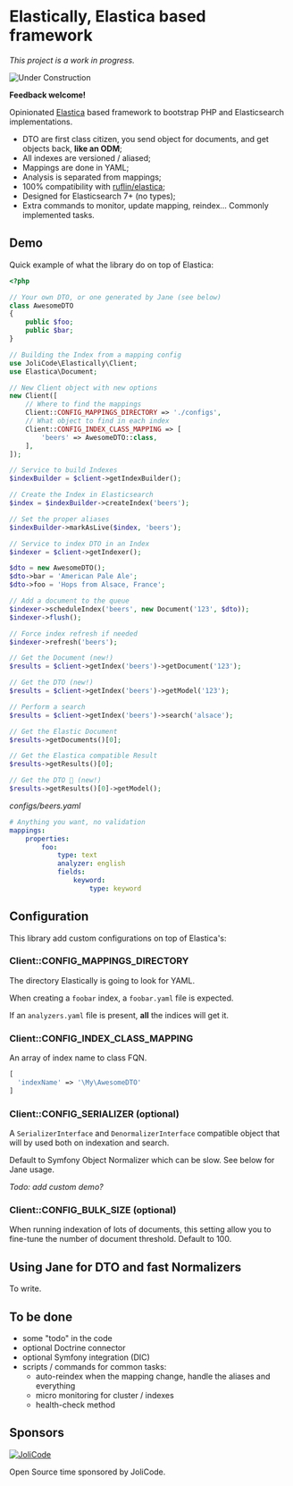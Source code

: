 # Elastically, **Elastica** based framework

*This project is a work in progress.*

![Under Construction](https://jolicode.com/media/original/2019/construction.gif "Optional title")

**Feedback welcome!**

Opinionated [Elastica](https://github.com/ruflin/Elastica) based framework to bootstrap PHP and Elasticsearch implementations.

- DTO are first class citizen, you send object for documents, and get objects back, **like an ODM**;
- All indexes are versioned / aliased;
- Mappings are done in YAML;
- Analysis is separated from mappings;
- 100% compatibility with [ruflin/elastica](https://github.com/ruflin/Elastica);
- Designed for Elasticsearch 7+ (no types);
- Extra commands to monitor, update mapping, reindex... Commonly implemented tasks.

## Demo

Quick example of what the library do on top of Elastica:

```php
<?php

// Your own DTO, or one generated by Jane (see below)
class AwesomeDTO
{
    public $foo;
    public $bar;
}

// Building the Index from a mapping config
use JoliCode\Elastically\Client;
use Elastica\Document;

// New Client object with new options
new Client([
    // Where to find the mappings
    Client::CONFIG_MAPPINGS_DIRECTORY => './configs',
    // What object to find in each index
    Client::CONFIG_INDEX_CLASS_MAPPING => [
        'beers' => AwesomeDTO::class,    
    ],
]);

// Service to build Indexes
$indexBuilder = $client->getIndexBuilder();

// Create the Index in Elasticsearch
$index = $indexBuilder->createIndex('beers');

// Set the proper aliases
$indexBuilder->markAsLive($index, 'beers');

// Service to index DTO in an Index
$indexer = $client->getIndexer();

$dto = new AwesomeDTO();
$dto->bar = 'American Pale Ale';
$dto->foo = 'Hops from Alsace, France';

// Add a document to the queue
$indexer->scheduleIndex('beers', new Document('123', $dto));
$indexer->flush();

// Force index refresh if needed
$indexer->refresh('beers');

// Get the Document (new!)
$results = $client->getIndex('beers')->getDocument('123');

// Get the DTO (new!)
$results = $client->getIndex('beers')->getModel('123');

// Perform a search
$results = $client->getIndex('beers')->search('alsace');

// Get the Elastic Document
$results->getDocuments()[0];

// Get the Elastica compatible Result
$results->getResults()[0];

// Get the DTO 🎉 (new!)
$results->getResults()[0]->getModel();
```

*configs/beers.yaml*

```yaml
# Anything you want, no validation
mappings:
    properties:
        foo:
            type: text
            analyzer: english
            fields:
                keyword:
                    type: keyword
```

## Configuration

This library add custom configurations on top of Elastica's:

### Client::CONFIG_MAPPINGS_DIRECTORY

The directory Elastically is going to look for YAML.

When creating a `foobar` index, a `foobar.yaml` file is expected.

If an `analyzers.yaml` file is present, **all** the indices will get it.

### Client::CONFIG_INDEX_CLASS_MAPPING
 
An array of index name to class FQN.

```php
[
  'indexName' => '\My\AwesomeDTO'
]
```

### Client::CONFIG_SERIALIZER (optional)

A `SerializerInterface` and `DenormalizerInterface` compatible object that will by used both on indexation and search.

Default to Symfony Object Normalizer which can be slow. See below for Jane usage.

*Todo: add custom demo?*

### Client::CONFIG_BULK_SIZE (optional)
    
When running indexation of lots of documents, this setting allow you to fine-tune the number of document threshold. Default to 100.

## Using Jane for DTO and fast Normalizers

To write.

## To be done

- some "todo" in the code
- optional Doctrine connector
- optional Symfony integration (DIC)
- scripts / commands for common tasks:
  - auto-reindex when the mapping change, handle the aliases and everything
  - micro monitoring for cluster / indexes
  - health-check method

## Sponsors

[![JoliCode](https://jolicode.com/images/logo.svg)](https://jolicode.com)

Open Source time sponsored by JoliCode.
